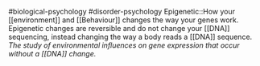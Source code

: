 #biological-psychology #disorder-psychology 
Epigenetic::How your [[environment]] and [[Behaviour]] changes the way your genes work. Epigenetic changes are reversible and do not change your [[DNA]] sequencing, instead changing the way a body reads a [[DNA]] sequence. *The study of environmental influences on gene expression that occur without a [[DNA]] change.*
<!--SR:!2023-12-21,3,250-->